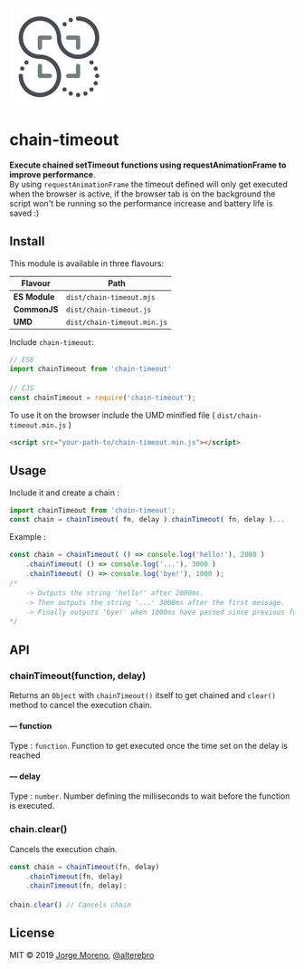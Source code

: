 <p>
    <img src="static/chain-timeout.png" alt="chain-timeout" width="175" />
</p>

# chain-timeout

**Execute chained setTimeout functions using requestAnimationFrame to improve performance**. <br>By using `requestAnimationFrame` the timeout defined will only get executed when the browser is active, if the browser tab is on the background the script won't be running so the performance increase and battery life is saved :)


## Install

This module is available in three flavours:

| Flavour       | Path          |
| ------------- | ------------- |
| **ES Module** | `dist/chain-timeout.mjs`      |
| **CommonJS**  | `dist/chain-timeout.js`       |
| **UMD**       | `dist/chain-timeout.min.js`   |

Include `chain-timeout`:

```javascript
// ES6
import chainTimeout from 'chain-timeout'

// CJS
const chainTimeout = require('chain-timeout');
```

To use it on the browser include the UMD minified file ( `dist/chain-timeout.min.js` )

```html
<script src="your-path-to/chain-timeout.min.js"></script>
```


## Usage

Include it and create a chain :

```javascript
import chainTimeout from 'chain-timeout';
const chain = chainTimeout( fn, delay ).chainTimeout( fn, delay )...
```

Example :

```javascript
const chain = chainTimeout( () => console.log('hello!'), 2000 )
    .chainTimeout( () => console.log('...'), 3000 )
    .chainTimeout( () => console.log('bye!'), 1000 );
/*
    -> Outputs the string 'hello!' after 2000ms.
    -> Then outputs the string '...' 3000ms after the first message.
    -> Finally outputs 'bye!' when 1000ms have passed since previous function.
*/
```


## API

### chainTimeout(function, delay)

Returns an `Object` with `chainTimeout()` itself to get chained and `clear()` method to cancel the execution chain.

#### &mdash; function

Type : `function`. Function to get executed once the time set on the delay is reached

#### &mdash; delay

Type : `number`. Number defining the milliseconds to wait before the function is executed.

### chain.clear()

Cancels the execution chain.

```javascript
const chain = chainTimeout(fn, delay)
	.chainTimeout(fn, delay)
	.chainTimeout(fn, delay):

chain.clear() // Cancels chain
```

## License

MIT © 2019 [Jorge Moreno](https://moro.es), [@alterebro](https://twitter.com/alterebro)
